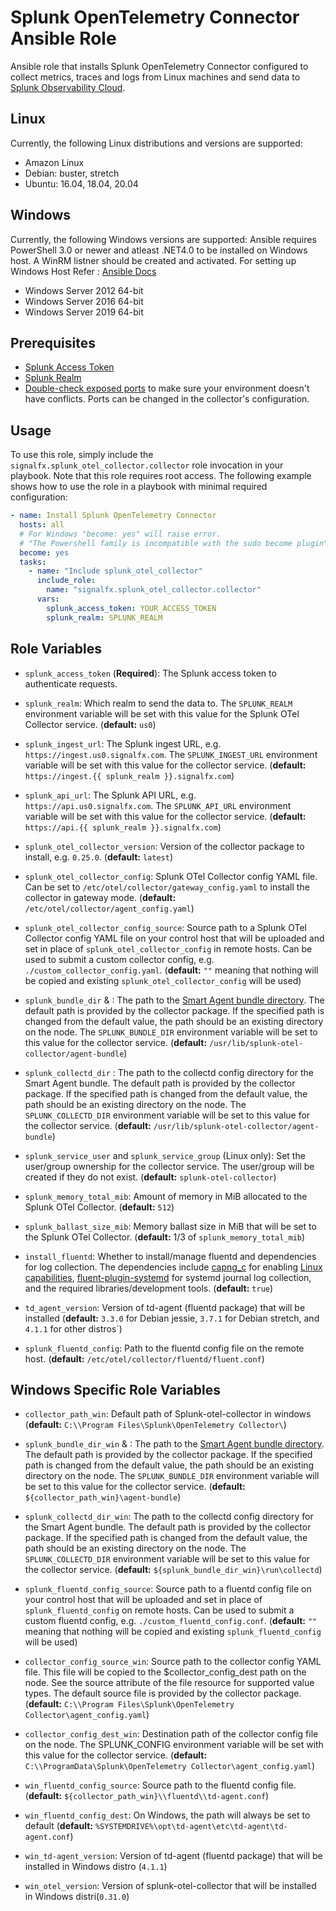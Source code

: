 # Splunk OpenTelemetry Connector Ansible Role

Ansible role that installs Splunk OpenTelemetry Connector configured to
collect metrics, traces and logs from Linux machines and send data to [Splunk 
Observability Cloud](https://www.splunk.com/en_us/observability.html). 

## Linux
Currently, the following Linux distributions and versions are supported:

- Amazon Linux
- Debian: buster, stretch
- Ubuntu: 16.04, 18.04, 20.04

## Windows
Currently, the following Windows versions are supported:
Ansible requires PowerShell 3.0 or newer and atleast .NET4.0 to be installed on Windows host.
A WinRM listner should be created and activated. 
For setting up Windows Host Refer : [Ansible Docs](https://docs.ansible.com/ansible/latest/user_guide/windows_setup.html)

- Windows Server 2012 64-bit
- Windows Server 2016 64-bit
- Windows Server 2019 64-bit

## Prerequisites

- [Splunk Access Token](https://docs.splunk.com/Observability/admin/authentication-tokens/org-tokens.html#admin-org-tokens)
- [Splunk Realm](https://dev.splunk.com/observability/docs/realms_in_endpoints/)
- [Double-check exposed ports](https://github.com/signalfx/splunk-otel-collector/blob/main/docs/security.md#exposed-endpoints) 
  to make sure your environment doesn't have conflicts. Ports can be changed in the collector's configuration.

## Usage

To use this role, simply include the 
`signalfx.splunk_otel_collector.collector` role invocation in your 
playbook. Note that this role requires root access. The following example shows 
how to use the role in a playbook with minimal required configuration:


```yaml
- name: Install Splunk OpenTelemetry Connector
  hosts: all
  # For Windows "become: yes" will raise error.
  # "The Powershell family is incompatible with the sudo become plugin" Remove "become: yes" tag to run on Windows
  become: yes
  tasks:
    - name: "Include splunk_otel_collector"
      include_role:
        name: "signalfx.splunk_otel_collector.collector"
      vars:
        splunk_access_token: YOUR_ACCESS_TOKEN
        splunk_realm: SPLUNK_REALM
```

## Role Variables

- `splunk_access_token` (**Required**): The Splunk access token to
  authenticate requests.

- `splunk_realm`: Which realm to send the data to. The `SPLUNK_REALM`
  environment variable will be set with this value for the Splunk OTel 
  Collector service. (**default:** `us0`)

- `splunk_ingest_url`: The Splunk ingest URL, e.g.
  `https://ingest.us0.signalfx.com`. The `SPLUNK_INGEST_URL` environment
  variable will be set with this value for the collector service. (**default:**
  `https://ingest.{{ splunk_realm }}.signalfx.com`)

- `splunk_api_url`: The Splunk API URL, e.g. `https://api.us0.signalfx.com`.
  The `SPLUNK_API_URL` environment variable will be set with this value for the
  collector service. (**default:** `https://api.{{ splunk_realm }}.signalfx.com`)

- `splunk_otel_collector_version`: Version of the collector package to install, e.g.
  `0.25.0`. (**default:** `latest`)

- `splunk_otel_collector_config`: Splunk OTel Collector config YAML file. Can be set to 
  `/etc/otel/collector/gateway_config.yaml` to install the collector in gateway
  mode. (**default:** `/etc/otel/collector/agent_config.yaml`)

- `splunk_otel_collector_config_source`: Source path to a Splunk OTel Collector config YAML 
  file on your control host that will be uploaded and set in place of
  `splunk_otel_collector_config` in remote hosts. Can be used to submit a custom collector 
  config, e.g. `./custom_collector_config.yaml`. (**default:** `""` meaning 
  that nothing will be copied and existing `splunk_otel_collector_config` will be used)

- `splunk_bundle_dir` & : The path to the [Smart Agent bundle directory](
  https://github.com/signalfx/splunk-otel-collector/blob/main/internal/extension/smartagentextension/README.md).
  The default path is provided by the collector package. If the specified path
  is changed from the default value, the path should be an existing directory
  on the node. The `SPLUNK_BUNDLE_DIR` environment variable will be set to
  this value for the collector service.  (**default:**
  `/usr/lib/splunk-otel-collector/agent-bundle`)

- `splunk_collectd_dir` : The path to the collectd config directory for the
  Smart Agent bundle. The default path is provided by the collector package.
  If the specified path is changed from the default value, the path should be
  an existing directory on the node. The `SPLUNK_COLLECTD_DIR` environment
  variable will be set to this value for the collector service. 
  (**default:** `/usr/lib/splunk-otel-collector/agent-bundle`)


- `splunk_service_user` and `splunk_service_group` (Linux only): Set the user/group
  ownership for the collector service. The user/group will be created if they
  do not exist. (**default:** `splunk-otel-collector`)

- `splunk_memory_total_mib`: Amount of memory in MiB allocated to the Splunk OTel 
  Collector. (**default:** `512`)

- `splunk_ballast_size_mib`: Memory ballast size in MiB that will be set to the Splunk 
  OTel Collector. (**default:** 1/3 of `splunk_memory_total_mib`)

- `install_fluentd`: Whether to install/manage fluentd and dependencies for log
  collection. The dependencies include [capng_c](
  https://github.com/fluent-plugins-nursery/capng_c) for enabling
  [Linux capabilities](
  https://docs.fluentd.org/deployment/linux-capability),
  [fluent-plugin-systemd](
  https://github.com/fluent-plugin-systemd/fluent-plugin-systemd) for systemd
  journal log collection, and the required libraries/development tools.
  (**default:** `true`)

- `td_agent_version`: Version of td-agent (fluentd package) that will be 
  installed (**default:** `3.3.0` for Debian jessie, `3.7.1` for Debian 
  stretch, and `4.1.1` for other distros`)

- `splunk_fluentd_config`: Path to the fluentd config file on the remote host.
  (**default:** `/etc/otel/collector/fluentd/fluent.conf`)

## Windows Specific Role Variables

- `collector_path_win`: Default path of Splunk-otel-collector in windows 
  (**default:** `C:\\Program Files\Splunk\OpenTelemetry Collector\`)

- `splunk_bundle_dir_win` & : The path to the [Smart Agent bundle directory](
  https://github.com/signalfx/splunk-otel-collector/blob/main/internal/extension/smartagentextension/README.md).
  The default path is provided by the collector package. If the specified path
  is changed from the default value, the path should be an existing directory
  on the node. The `SPLUNK_BUNDLE_DIR` environment variable will be set to
  this value for the collector service.  (**default:** `${collector_path_win}\agent-bundle`)

- `splunk_collectd_dir_win`: The path to the collectd config directory for the
  Smart Agent bundle. The default path is provided by the collector package.
  If the specified path is changed from the default value, the path should be
  an existing directory on the node. The `SPLUNK_COLLECTD_DIR` environment
  variable will be set to this value for the collector service.
  (**default:** `${splunk_bundle_dir_win}\run\collectd`)

- `splunk_fluentd_config_source`: Source path to a fluentd config file on your 
  control host that will be uploaded and set in place of `splunk_fluentd_config` on
  remote hosts. Can be used to submit a custom fluentd config,
  e.g. `./custom_fluentd_config.conf`. (**default:** `""` meaning 
  that nothing will be copied and existing `splunk_fluentd_config` will be used)

- `collector_config_source_win`: Source path to the collector config YAML file. This file will 
  be copied to the $collector_config_dest path on the node. See the source attribute of the file 
  resource for supported value types. The default source file is provided by the collector package.
  (**default:** `C:\\Program Files\Splunk\OpenTelemetry Collector\agent_config.yaml`)

- `collector_config_dest_win`: Destination path of the collector config file on the node. 
  The SPLUNK_CONFIG environment variable will be set with this value for the collector service.
  (**default:** `C:\\ProgramData\Splunk\OpenTelemetry Collector\agent_config.yaml`)

- `win_fluentd_config_source`: Source path to the fluentd config file. 
  (**default:** `${collector_path_win}\\fluentd\\td-agent.conf`)
  
- `win_fluentd_config_dest`: On Windows, the path will always be set to default
  (**default:** `%SYSTEMDRIVE%\opt\td-agent\etc\td-agent\td-agent.conf`)

- `win_td-agent_version`: Version of td-agent (fluentd package) that will be 
  installed in Windows distro (`4.1.1`)

- `win_otel_version`: Version of splunk-otel-collector that will be installed in
  Windows distri(`0.31.0`) 

 
